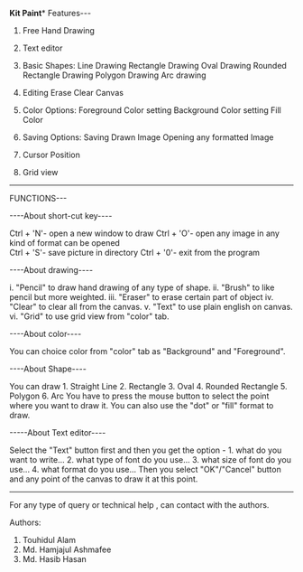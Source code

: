 ******************************Kit Paint*******************************
Features---

1. Free Hand Drawing
2. Text editor
3. Basic Shapes:
      Line Drawing
      Rectangle Drawing
      Oval Drawing
      Rounded Rectangle Drawing
      Polygon Drawing
      Arc drawing
4. Editing 
    Erase
    Clear Canvas

5. Color Options:
    Foreground Color setting
    Background Color setting
    Fill Color
6. Saving Options:
     Saving Drawn Image
     Opening any formatted Image

7. Cursor Position
8. Grid view

***********************************************************************

FUNCTIONS---

----About short-cut key----

Ctrl + 'N'- open a new window to draw
Ctrl + 'O'- open any image in any kind of format can be opened  
Ctrl + 'S'- save picture in directory
Ctrl + '0'<zero>- exit from the program

----About drawing----

i.   "Pencil" to draw hand drawing of any type of shape.
ii.  "Brush" to like pencil but more weighted.
iii. "Eraser" to erase certain part of object
iv.  "Clear" to clear all from the canvas.
v.   "Text" to use plain english on canvas.
vi.  "Grid" to use grid view from "color" tab.

----About color----

You can choice color from "color" tab as "Background" and "Foreground".

----About Shape----

You can draw 
      1. Straight Line 
      2. Rectangle 
      3. Oval
      4. Rounded Rectangle 
      5. Polygon
      6. Arc
You have to press the mouse button to select the point where you want to draw it.
You can also use the "dot" or "fill" format to draw.

-----About Text editor----

Select the "Text" button first and then you get the option -
     1. what do you want to write...
     2. what type of font do you use...
     3. what size of font do you use...
     4. what format do you use...
Then you select "OK"/"Cancel" button and any point of the canvas to draw it at this point.

*********************************************************************

For any type of query or technical help , can contact with the authors.

Authors:
1. Touhidul Alam
2. Md. Hamjajul Ashmafee
3. Md. Hasib Hasan
